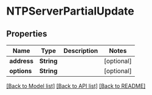 # NTPServerPartialUpdate

## Properties

Name | Type | Description | Notes
------------ | ------------- | ------------- | -------------
**address** | **String** |  | [optional] 
**options** | **String** |  | [optional] 

[[Back to Model list]](../#documentation-for-models) [[Back to API list]](../#documentation-for-api-endpoints) [[Back to README]](../)


